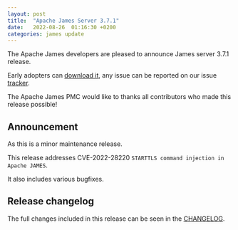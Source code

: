```yaml
---
layout: post
title:  "Apache James Server 3.7.1"
date:   2022-08-26  01:16:30 +0200
categories: james update
---
```


The Apache James developers are pleased to announce James server 3.7.1 release.

Early adopters can [download it][download], any issue can be reported on our issue [tracker][tracker].

The Apache James PMC would like to thanks all contributors who made this release possible!

## Announcement

As this is a minor maintenance release.

This release addresses CVE-2022-28220 `STARTTLS command injection in Apache JAMES`.

It also includes various bugfixes.

## Release changelog

The full changes included in this release can be seen in the [CHANGELOG][CHANGELOG].

[CHANGELOG]: https://github.com/apache/james-project/blob/master/CHANGELOG.md#361---2022-08-26
[tracker]: https://issues.apache.org/jira/browse/JAMES
[download]: http://james.apache.org/download.cgi#Apache_James_Server
